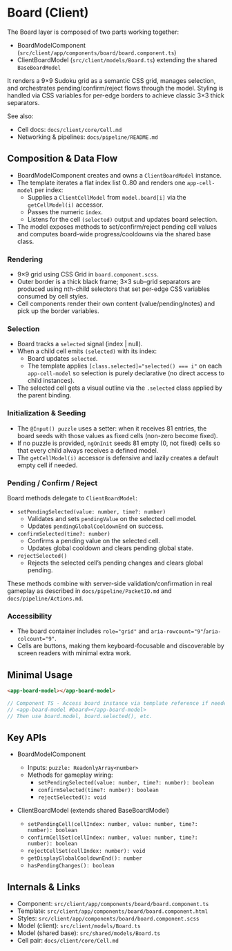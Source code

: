 # Board (Client)

The Board layer is composed of two parts working together:

- BoardModelComponent (`src/client/app/components/board/board.component.ts`)
- ClientBoardModel (`src/client/models/Board.ts`) extending the shared `BaseBoardModel`

It renders a 9×9 Sudoku grid as a semantic CSS grid, manages selection, and orchestrates pending/confirm/reject flows through the model. 
Styling is handled via CSS variables for per-edge borders to achieve classic 3×3 thick separators.

See also:
- Cell docs: `docs/client/core/Cell.md`
- Networking & pipelines: `docs/pipeline/README.md`

## Composition & Data Flow

- BoardModelComponent creates and owns a `ClientBoardModel` instance.
- The template iterates a flat index list 0..80 and renders one `app-cell-model` per index:
  - Supplies a `ClientCellModel` from `model.board[i]` via the `getCellModel(i)` accessor.
  - Passes the numeric `index`.
  - Listens for the cell `(selected)` output and updates board selection.
- The model exposes methods to set/confirm/reject pending cell values and computes board-wide progress/cooldowns via the shared base class.

### Rendering

- 9×9 grid using CSS Grid in `board.component.scss`.
- Outer border is a thick black frame; 3×3 sub-grid separators are produced using nth-child selectors that set per-edge CSS variables consumed by cell styles.
- Cell components render their own content (value/pending/notes) and pick up the border variables.

### Selection

- Board tracks a `selected` signal (index | null).
- When a child cell emits `(selected)` with its index:
  - Board updates `selected`.
  - The template applies `[class.selected]="selected() === i"` on each `app-cell-model` so selection is purely declarative (no direct access to child instances).
- The selected cell gets a visual outline via the `.selected` class applied by the parent binding.

### Initialization & Seeding

- The `@Input() puzzle` uses a setter: when it receives 81 entries, the board seeds with those values as fixed cells (non-zero become fixed).
- If no puzzle is provided, `ngOnInit` seeds 81 empty (0, not fixed) cells so that every child always receives a defined model.
- The `getCellModel(i)` accessor is defensive and lazily creates a default empty cell if needed.

### Pending / Confirm / Reject

Board methods delegate to `ClientBoardModel`:

- `setPendingSelected(value: number, time?: number)`
  - Validates and sets `pendingValue` on the selected cell model.
  - Updates `pendingGlobalCooldownEnd` on success.
- `confirmSelected(time?: number)`
  - Confirms a pending value on the selected cell.
  - Updates global cooldown and clears pending global state.
- `rejectSelected()`
  - Rejects the selected cell’s pending changes and clears global pending.

These methods combine with server-side validation/confirmation in real gameplay as described in `docs/pipeline/PacketIO.md` and `docs/pipeline/Actions.md`.

### Accessibility

- The board container includes `role="grid"` and `aria-rowcount="9"`/`aria-colcount="9"`.
- Cells are buttons, making them keyboard-focusable and discoverable by screen readers with minimal extra work.

## Minimal Usage

```html
<app-board-model></app-board-model>
```

```ts
// Component TS - Access board instance via template reference if needed:
// <app-board-model #board></app-board-model>
// Then use board.model, board.selected(), etc.
```

## Key APIs

- BoardModelComponent
  - Inputs: `puzzle: ReadonlyArray<number>`
  - Methods for gameplay wiring:
    - `setPendingSelected(value: number, time?: number): boolean`
    - `confirmSelected(time?: number): boolean`
    - `rejectSelected(): void`

- ClientBoardModel (extends shared BaseBoardModel)
  - `setPendingCell(cellIndex: number, value: number, time?: number): boolean`
  - `confirmCellSet(cellIndex: number, value: number, time?: number): boolean`
  - `rejectCellSet(cellIndex: number): void`
  - `getDisplayGlobalCooldownEnd(): number`
  - `hasPendingChanges(): boolean`

## Internals & Links

- Component: `src/client/app/components/board/board.component.ts`
- Template: `src/client/app/components/board/board.component.html`
- Styles: `src/client/app/components/board/board.component.scss`
- Model (client): `src/client/models/Board.ts`
- Model (shared base): `src/shared/models/Board.ts`
- Cell pair: `docs/client/core/Cell.md`
